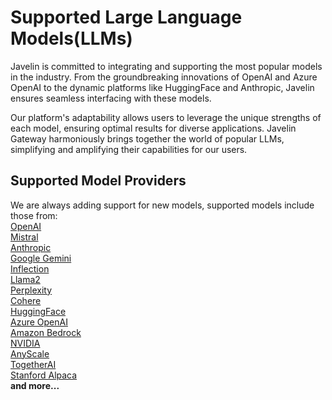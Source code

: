 # Supported Large Language Models(LLMs)

Javelin is committed to integrating and supporting the most popular models in the industry. From the groundbreaking innovations of OpenAI and Azure OpenAI to the dynamic platforms like HuggingFace and Anthropic, Javelin ensures seamless interfacing with these models. 

Our platform's adaptability allows users to leverage the unique strengths of each model, ensuring optimal results for diverse applications. Javelin Gateway harmoniously brings together the world of popular LLMs, simplifying and amplifying their capabilities for our users.

## Supported Model Providers  
We are always adding support for new models, supported models include those from:  
[OpenAI](https://platform.openai.com/docs/models)     
[Mistral](https://docs.mistral.ai/guides/model-selection/)  
[Anthropic](https://docs.anthropic.com/claude/docs/models-overview)  
[Google Gemini](https://ai.google.dev/models)  
[Inflection](https://inflection.ai/inflection-2-5)  
[Llama2](https://llama.meta.com/llama2/)   
[Perplexity](https://docs.perplexity.ai/docs/model-cards)  
[Cohere](https://cohere.com/)       
[HuggingFace](https://huggingface.co/models)  
[Azure OpenAI](https://learn.microsoft.com/en-us/azure/ai-services/openai/concepts/models)  
[Amazon Bedrock](https://aws.amazon.com/bedrock)  
[NVIDIA](https://catalog.ngc.nvidia.com/ai-foundation-models)  
[AnyScale](https://www.anyscale.com/endpoints)     
[TogetherAI](https://www.together.ai/)       
[Stanford Alpaca](https://crfm.stanford.edu/2023/03/13/alpaca.html)  
**and more...**


